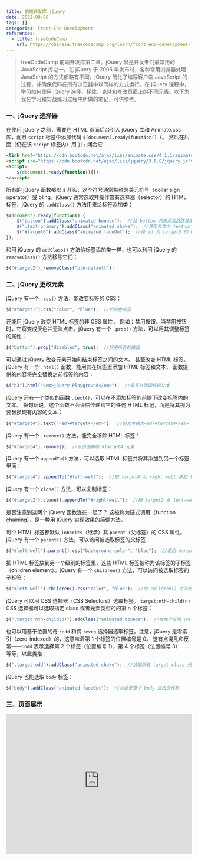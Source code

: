```yaml
---
title: 前端开发库 jQuery
date: 2022-08-06
tags: []
categories: Front-End Development
references: 
  - title: freeCodeCamp
    url: https://chinese.freecodecamp.org/learn/front-end-development-libraries/
---
```


> freeCodeCamp 前端开发库第二章。jQuery 曾是开发者们最常用的 JavaScript 库之一。在 jQuery 于 2006 年发布时，各种常用浏览器处理 JavaScript 的方式都略有不同。jQuery 简化了编写客户端 JavaScript 的过程，并确保代码在所有浏览器中以同样的方式运行。在 jQuery 课程中，学习如何使用 jQuery 选择、移除、克隆和修改页面上的不同元素。以下为我在学习和实战练习过程中所做的笔记，可供参考。

<!--more-->

### 一、jQuery 选择器

在使用 jQuery 之前，需要在 HTML 页面后台引入 jQuery 库和 Animate.css 库，而且 `script` 标签中添加代码 `$(document).ready(function() {`。 然后在后面（仍在该 `script` 标签内）用 `});` 闭合它：

```html
<link href="https://cdn.bootcdn.net/ajax/libs/animate.css/4.1.1/animate.compat.css" rel="stylesheet" />
<script src="https://cdn.bootcdn.net/ajax/libs/jquery/3.6.0/jquery.js"></script>    
<script>
  	$(document).ready(function(){});
</script>
```

所有的 jQuery 函数都以 `$` 开头，这个符号通常被称为美元符号（dollar sign operator）或 bling。jQuery 通常选取并操作带有选择器（selector）的 HTML 标签，jQuery 的 `.addClass()` 方法用来给标签添加类：

```javascript
$(document).ready(function() {
    $("button").addClass("animated bounce");  //给 button 元素添加跳跃效果
  	$(".text-primary").addClass("animated shake");  //使所有类为 text-primary 的标签抖动
  	$("#target6").addClass("animated fadeOut");  //使 id 为 target6 的 button 标签淡出
});
```

和用 jQuery 的 `addClass()` 方法给标签添加类一样，也可以利用 jQuery 的 `removeClass()` 方法移除它们：

```js
$("#target2").removeClass("btn-default");
```

### 二、jQuery 更改元素

jQuery 有一个 `.css()` 方法，能改变标签的 CSS：

```js
$("#target1").css("color", "blue");  //把颜色变蓝
```

还能用 jQuery 改变 HTML 标签的非 CSS 属性， 例如：禁用按钮。当禁用按钮时，它将变成灰色并无法点击。jQuery 有一个 `.prop()` 方法，可以用其调整标签的属性：

```js
$("button").prop("disabled", true);  //禁用所有的按钮
```

可以通过 jQuery 改变元素开始和结束标签之间的文本。 甚至改变 HTML 标签。jQuery 有一个 `.html()` 函数，能用其在标签里添加 HTML 标签和文本， 函数提供的内容将完全替换之前标签的内容：

```js
$("h3").html("<em>jQuery Playground</em>");  //重写并强调标题文本
```

jQuery 还有一个类似的函数 `.text()`，可以在不添加标签的前提下改变标签内的文本。 换句话说，这个函数不会评估传递给它的任何 HTML 标记，而是将其视为要替换现有内容的文本：

```js
$("#target4").text("<em>#target4</em>")   //将文本换为<em>#target4</em>
```

jQuery 有一个 `.remove()` 方法，能完全移除 HTML 标签：

```js
$("#target4").remove();  //从页面移除 #target4 元素
```

jQuery 有一个 `appendTo()` 方法，可以选取 HTML 标签并将其添加到另一个标签里面：

```js
$("#target4").appendTo("#left-well");  //把 target4 从 right well 移到 left well
```

jQuery 有一个 `clone()` 方法，可以复制标签：

```js
$("#target2").clone().appendTo("#right-well");  //把 target2 从 left-well 复制到 right-well
```

是否注意到这两个 jQuery 函数连在一起了？ 这被称为链式调用（function chaining），是一种用 jQuery 实现效果的简便方法。

每个 HTML 标签都默认 `inherits`（继承）其 `parent`（父标签）的 CSS 属性。jQuery 有一个 `parent()` 方法，可以访问被选取标签的父标签：

```js
$("#left-well").parent().css("background-color", "blue");  //使用 parent() 方法把 left-well 标签的父标签背景色设置成蓝色（blue）
```

把 HTML 标签放到另一个级别的标签里，这些 HTML 标签被称为该标签的子标签（children element）。jQuery 有一个 `children()` 方法，可以访问被选取标签的子标签：

```js
$("#left-well").children().css("color", "blue");  //用 children() 方法把 left-well 标签的子标签的颜色设置成 blue（蓝色）  
```

jQuery 可以用 CSS 选择器（CSS Selectors）选取标签。 `target:nth-child(n)` CSS 选择器可以选取指定 class 或者元素类型的的第 n 个标签：

```js
$(".target:nth-child(3)").addClass("animated bounce");  //给每个区域（well）的第 3 个标签设置弹跳（bounce）动画效果
```

也可以用基于位置的奇 `:odd` 和偶 `:even` 选择器选取标签。注意，jQuery 是零索引（zero-indexed）的，这意味着第 1 个标签的位置编号是 0。 这有点混乱和反常——`:odd` 表示选择第 2 个标签（位置编号 1），第 4 个标签（位置编号 3）……等等，以此类推：

```js
$(".target:odd").addClass("animated shake");  //选取所有 target class 元素的奇数元素并设置 shake 效果
```

jQuery 也能选取 `body` 标签：

```js
$("body").addClass("animated fadeOut");  //这是使整个 body 淡出的代码
```

### 三、页面展示

<div style="position: relative; width: 100%; height: 0; padding-bottom: 75%;">
    <iframe src="https://free-code-camp-demo.vercel.app/前端开发库/jQuery游乐场/index.html" border="0" frameborder="no" framespacing="0" allowfullscreen="true" style="position: absolute; width: 100%; height: 100%; left: 0; top: 0;"></iframe>
</div>
